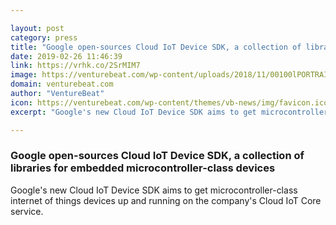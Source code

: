 ```yaml
---

layout: post
category: press
title: "Google open-sources Cloud IoT Device SDK, a collection of libraries for embedded microcontroller-class devices"
date: 2019-02-26 11:46:39
link: https://vrhk.co/2SrMIM7
image: https://venturebeat.com/wp-content/uploads/2018/11/00100lPORTRAIT_00100_BURST20181029125257083_COVER-2.jpg?w=1200&strip=all
domain: venturebeat.com
author: "VentureBeat"
icon: https://venturebeat.com/wp-content/themes/vb-news/img/favicon.ico
excerpt: "Google's new Cloud IoT Device SDK aims to get microcontroller-class internet of things devices up and running on the company's Cloud IoT Core service."

---
```


### Google open-sources Cloud IoT Device SDK, a collection of libraries for embedded microcontroller-class devices

Google's new Cloud IoT Device SDK aims to get microcontroller-class internet of things devices up and running on the company's Cloud IoT Core service.